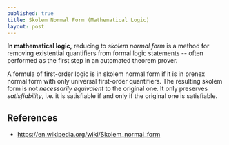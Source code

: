 ```yaml
---
published: true
title: Skolem Normal Form (Mathematical Logic)
layout: post
---
```

**In mathematical logic,** reducing to *skolem normal form* is a method for removing existential quantifiers from formal logic statements -- often performed as the first step in an automated theorem prover. 

A formula of first-order logic is in skolem normal form if it is in prenex normal form with only universal first-order quantifiers. The resulting skolem form is not *necessarily equivalent* to the original one. It only preserves *satisfiability*, i.e. it is satisfiable if and only if the original one is satisfiable.

## References

* <https://en.wikipedia.org/wiki/Skolem_normal_form>